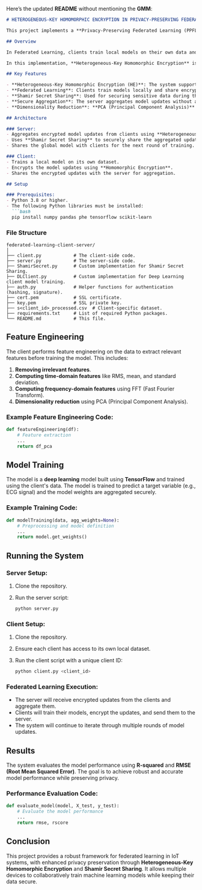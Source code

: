Here’s the updated **README** without mentioning the **GMM**:

````markdown
# HETEROGENEOUS-KEY HOMOMORPHIC ENCRYPTION IN PRIVACY-PRESERVING FEDERATED LEARNING FOR ROBUST IOT SYSTEMS

This project implements a **Privacy-Preserving Federated Learning (PPFL)** system with a focus on **Heterogeneous-Key Homomorphic Encryption (HE)** in the context of **Robust IoT Systems**. The goal of this project is to enable secure and efficient federated learning for IoT applications, where multiple devices collaborate in training machine learning models while preserving the privacy of their data.

## Overview

In Federated Learning, clients train local models on their own data and share encrypted updates with a central server. The server aggregates these updates into a global model, and the process is repeated for multiple rounds. **Homomorphic Encryption** (HE) ensures that the server can aggregate model updates without accessing the raw data, providing privacy for the clients.

In this implementation, **Heterogeneous-Key Homomorphic Encryption** is used, which allows the use of different encryption keys across clients, making the system more robust in real-world scenarios where different devices might have different capabilities and security requirements.

## Key Features

- **Heterogeneous-Key Homomorphic Encryption (HE)**: The system supports different encryption keys across clients, providing greater flexibility and security.
- **Federated Learning**: Clients train models locally and share encrypted updates with a central server.
- **Shamir Secret Sharing**: Used for securing sensitive data during the federated learning process.
- **Secure Aggregation**: The server aggregates model updates without accessing raw data, ensuring privacy.
- **Dimensionality Reduction**: **PCA (Principal Component Analysis)** is used to reduce the dimensionality of the data before training the model.

## Architecture

### Server:
- Aggregates encrypted model updates from clients using **Heterogeneous-Key Homomorphic Encryption**.
- Uses **Shamir Secret Sharing** to securely share the aggregated updates with the clients.
- Shares the global model with clients for the next round of training.

### Client:
- Trains a local model on its own dataset.
- Encrypts the model updates using **Homomorphic Encryption**.
- Shares the encrypted updates with the server for aggregation.

## Setup

### Prerequisites:
- Python 3.8 or higher.
- The following Python libraries must be installed:
  ```bash
  pip install numpy pandas phe tensorflow scikit-learn
````

### File Structure

```
federated-learning-client-server/
│
├── client.py            # The client-side code.
├── server.py            # The server-side code.
├── ShamirSecret.py      # Custom implementation for Shamir Secret Sharing.
├── DLClient.py          # Custom implementation for Deep Learning client model training.
├── auth.py              # Helper functions for authentication (hashing, signature).
├── cert.pem             # SSL certificate.
├── key.pem              # SSL private key.
├── s<client_id>_processed.csv  # Client-specific dataset.
├── requirements.txt     # List of required Python packages.
└── README.md            # This file.
```

## Feature Engineering

The client performs feature engineering on the data to extract relevant features before training the model. This includes:

1. **Removing irrelevant features**.
2. **Computing time-domain features** like RMS, mean, and standard deviation.
3. **Computing frequency-domain features** using FFT (Fast Fourier Transform).
4. **Dimensionality reduction** using PCA (Principal Component Analysis).

### Example Feature Engineering Code:

```python
def featureEngineering(df):
    # Feature extraction
    ...
    return df_pca
```

## Model Training

The model is a **deep learning** model built using **TensorFlow** and trained using the client's data. The model is trained to predict a target variable (e.g., ECG signal) and the model weights are aggregated securely.

### Example Training Code:

```python
def modelTraining(data, agg_weights=None):
    # Preprocessing and model definition
    ...
    return model.get_weights()
```

## Running the System

### Server Setup:

1. Clone the repository.
2. Run the server script:

   ```bash
   python server.py
   ```

### Client Setup:

1. Clone the repository.
2. Ensure each client has access to its own local dataset.
3. Run the client script with a unique client ID:

   ```bash
   python client.py <client_id>
   ```

### Federated Learning Execution:

* The server will receive encrypted updates from the clients and aggregate them.
* Clients will train their models, encrypt the updates, and send them to the server.
* The system will continue to iterate through multiple rounds of model updates.

## Results

The system evaluates the model performance using **R-squared** and **RMSE (Root Mean Squared Error)**. The goal is to achieve robust and accurate model performance while preserving privacy.

### Performance Evaluation Code:

```python
def evaluate_model(model, X_test, y_test):
    # Evaluate the model performance
    ...
    return rmse, rscore
```

## Conclusion

This project provides a robust framework for federated learning in IoT systems, with enhanced privacy preservation through **Heterogeneous-Key Homomorphic Encryption** and **Shamir Secret Sharing**. It allows multiple devices to collaboratively train machine learning models while keeping their data secure.


